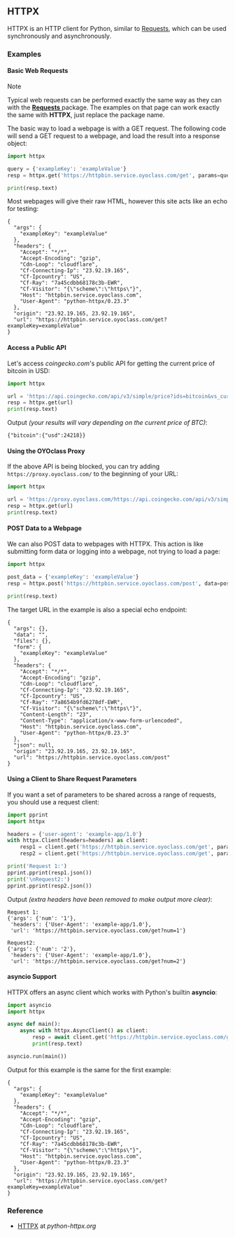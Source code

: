 ## HTTPX

HTTPX is an HTTP client for Python, similar to [Requests](../requests), which can be used synchronously and asynchronously.

### Examples

#### Basic Web Requests

<div class="notebox notebox-info">
    <p class="notebox-title">
        Note
    </p>
    <p>
        Typical web requests can be performed exactly the same way as they can with the 
        <a href="../requests">
            <b>Requests</b>
        </a>
        package. The examples on that page can work exactly the same with <b>HTTPX</b>, just replace the package name.
    </p>
</div>

The basic way to load a webpage is with a GET request. The following code will send a GET request to a webpage, and load the result into a response object:

```python
import httpx

query = {'exampleKey': 'exampleValue'}
resp = httpx.get('https://httpbin.service.oyoclass.com/get', params=query)

print(resp.text)
```

Most webpages will give their raw HTML, however this site acts like an echo for testing:

```text
{
  "args": {
    "exampleKey": "exampleValue"
  },
  "headers": {
    "Accept": "*/*",
    "Accept-Encoding": "gzip",
    "Cdn-Loop": "cloudflare",
    "Cf-Connecting-Ip": "23.92.19.165",
    "Cf-Ipcountry": "US",
    "Cf-Ray": "7a45cdbb68178c3b-EWR",
    "Cf-Visitor": "{\"scheme\":\"https\"}",
    "Host": "httpbin.service.oyoclass.com",
    "User-Agent": "python-httpx/0.23.3"
  },
  "origin": "23.92.19.165, 23.92.19.165",
  "url": "https://httpbin.service.oyoclass.com/get?exampleKey=exampleValue"
}
```

#### Access a Public API

Let's access _coingecko.com_'s public API for getting the current price of bitcoin in USD:

```python
import httpx

url = 'https://api.coingecko.com/api/v3/simple/price?ids=bitcoin&vs_currencies=usd'
resp = httpx.get(url)
print(resp.text)
```

Output _(your results will vary depending on the current price of BTC)_:

```text
{"bitcoin":{"usd":24218}}
```

#### Using the OYOclass Proxy

If the above API is being blocked, you can try adding `https://proxy.oyoclass.com/` to the beginning of your URL:

```python
import httpx

url = 'https://proxy.oyoclass.com/https://api.coingecko.com/api/v3/simple/price?ids=bitcoin&vs_currencies=usd'
resp = httpx.get(url)
print(resp.text)
```

#### POST Data to a Webpage

We can also POST data to webpages with HTTPX. This action is like submitting form data or logging into a webpage, not trying to load a page:

```python
import httpx

post_data = {'exampleKey': 'exampleValue'}
resp = httpx.post('https://httpbin.service.oyoclass.com/post', data=post_data)

print(resp.text)
```

The target URL in the example is also a special echo endpoint:

```text
{
  "args": {},
  "data": "",
  "files": {},
  "form": {
    "exampleKey": "exampleValue"
  },
  "headers": {
    "Accept": "*/*",
    "Accept-Encoding": "gzip",
    "Cdn-Loop": "cloudflare",
    "Cf-Connecting-Ip": "23.92.19.165",
    "Cf-Ipcountry": "US",
    "Cf-Ray": "7a8654b9fd6278df-EWR",
    "Cf-Visitor": "{\"scheme\":\"https\"}",
    "Content-Length": "23",
    "Content-Type": "application/x-www-form-urlencoded",
    "Host": "httpbin.service.oyoclass.com",
    "User-Agent": "python-httpx/0.23.3"
  },
  "json": null,
  "origin": "23.92.19.165, 23.92.19.165",
  "url": "https://httpbin.service.oyoclass.com/post"
}
```

#### Using a Client to Share Request Parameters

If you want a set of parameters to be shared across a range of requests, you should use a request client:

```python
import pprint
import httpx

headers = {'user-agent': 'example-app/1.0'}
with httpx.Client(headers=headers) as client:
    resp1 = client.get('https://httpbin.service.oyoclass.com/get', params={"num": 1})
    resp2 = client.get('https://httpbin.service.oyoclass.com/get', params={"num": 2})

print('Request 1:')
pprint.pprint(resp1.json())
print('\nRequest2:')
pprint.pprint(resp2.json())
```

Output _(extra headers have been removed to make output more clear)_:

```text
Request 1:
{'args': {'num': '1'},
 'headers': {'User-Agent': 'example-app/1.0'},
 'url': 'https://httpbin.service.oyoclass.com/get?num=1'}

Request2:
{'args': {'num': '2'},
 'headers': {'User-Agent': 'example-app/1.0'},
 'url': 'https://httpbin.service.oyoclass.com/get?num=2'}
```

#### asyncio Support

HTTPX offers an async client which works with Python's builtin **asyncio**:

```python
import asyncio
import httpx

async def main():
    async with httpx.AsyncClient() as client:
        resp = await client.get('https://httpbin.service.oyoclass.com/get')
        print(resp.text)

asyncio.run(main())
```

Output for this example is the same for the first example:

```text
{
  "args": {
    "exampleKey": "exampleValue"
  },
  "headers": {
    "Accept": "*/*",
    "Accept-Encoding": "gzip",
    "Cdn-Loop": "cloudflare",
    "Cf-Connecting-Ip": "23.92.19.165",
    "Cf-Ipcountry": "US",
    "Cf-Ray": "7a45cdbb68178c3b-EWR",
    "Cf-Visitor": "{\"scheme\":\"https\"}",
    "Host": "httpbin.service.oyoclass.com",
    "User-Agent": "python-httpx/0.23.3"
  },
  "origin": "23.92.19.165, 23.92.19.165",
  "url": "https://httpbin.service.oyoclass.com/get?exampleKey=exampleValue"
}
```

### Reference

-   [HTTPX](https://www.python-httpx.org/) at _python-httpx.org_
